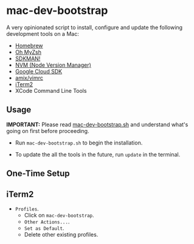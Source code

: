 # mac-dev-bootstrap

A very opinionated script to install, configure and update the following development tools on a Mac:

- [Homebrew](https://brew.sh/)
- [Oh MyZsh](https://ohmyz.sh/)
- [SDKMAN!](https://sdkman.io/)
- [NVM (Node Version Manager)](https://github.com/nvm-sh/nvm)
- [Google Cloud SDK](https://cloud.google.com/sdk/docs/install)
- [amix/vimrc](https://github.com/amix/vimrc)
- [iTerm2](https://www.iterm2.com/)
- XCode Command Line Tools

## Usage

**IMPORTANT:** Please read [mac-dev-bootstrap.sh](mac-dev-bootstrap.sh) and understand what's going on first before
proceeding.

- Run `mac-dev-bootstrap.sh` to begin the installation.

- To update the all the tools in the future, run `update` in the terminal.

## One-Time Setup

## iTerm2

- `Profiles`.
    - Click on `mac-dev-bootstrap`.
    - `Other Actions...`.
    - `Set as Default`.
    - Delete other existing profiles.
